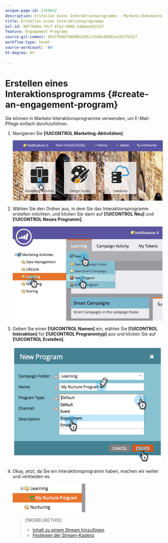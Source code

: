 ```yaml
---
unique-page-id: 2359652
description: Erstellen eines Interaktionsprogramms - Marketo-Dokumente - Produktdokumentation
title: Erstellen eines Interaktionsprogramms
exl-id: 90f76d04-79cf-4fa1-999b-54d4ae34223f
feature: Engagement Programs
source-git-commit: 0d37fbdb7d08901458c1744dc68893e155176327
workflow-type: tm+mt
source-wordcount: '84'
ht-degree: 0%

---
```


# Erstellen eines Interaktionsprogramms {#create-an-engagement-program}

Sie können in Marketo Interaktionsprogramme verwenden, um E-Mail-Pflege einfach durchzuführen.

1. Navigieren Sie **[!UICONTROL Marketing-Aktivitäten]**.

   ![](assets/login-marketing-activities.png)

1. Wählen Sie den Ordner aus, in dem Sie das Interaktionsprogramm erstellen möchten, und klicken Sie dann auf **[!UICONTROL Neu]** und **[!UICONTROL Neues Programm]**.

   ![](assets/newprogramlifecycle.jpg)

1. Geben Sie einen **[!UICONTROL Namen]** ein, wählen Sie **[!UICONTROL Interaktion]** für **[!UICONTROL Programmtyp]** aus und klicken Sie auf **[!UICONTROL Erstellen]**.

   ![](assets/image2014-9-15-15-3a35-3a32.png)

1. Okay, jetzt, da Sie ein Interaktionsprogramm haben, machen wir weiter und verkleiden es.

   ![](assets/image2014-9-15-15-3a35-3a38.png)

   >[!MORELIKETHIS]
   >
   >* [Inhalt zu einem Stream hinzufügen](/help/marketo/product-docs/email-marketing/drip-nurturing/creating-an-engagement-program/add-content-to-a-stream.md)
   >* [Festlegen der Stream-Kadenz](/help/marketo/product-docs/email-marketing/drip-nurturing/engagement-program-streams/set-stream-cadence.md)
